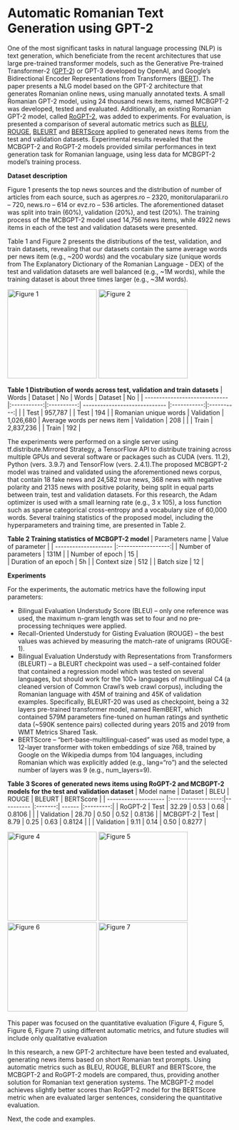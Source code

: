 # Automatic Romanian Text Generation using GPT-2

One of the most significant tasks in natural language processing (NLP) is text generation, which beneficiate from the recent architectures that use large pre-trained transformer models, such as the Generative Pre-trained Transformer-2 ([GPT-2](https://github.com/openai/gpt-2)) or GPT-3 developed by OpenAI, and Google’s Bidirectional Encoder Representations from Transformers ([BERT](https://aclanthology.org/N19-1423/)). The paper presents a NLG model based on the GPT-2 architecture that generates Romanian online news, using manually annotated texts. A small Romanian GPT-2 model, using 24 thousand news items, named MCBGPT-2 was developed, tested and evaluated. Additionally, an existing Romanian GPT-2 model, called [RoGPT-2](https://huggingface.co/readerbench/RoGPT2-base), was added to experiments. For evaluation, is presented a comparison of several automatic metrics such as [BLEU](https://dl.acm.org/doi/10.3115/1073083.1073135), [ROUGE](https://aclanthology.org/W04-1013), [BLEURT](https://aclanthology.org/2020.acl-main.704/) and [BERTScore](https://arxiv.org/abs/1904.09675) applied to generated news items from the test and validation datasets. Experimental results revealed that the MCBGPT-2 and RoGPT-2 models provided similar performances in text generation task for Romanian language, using less data for MCBGPT-2 model’s training process. 

**Dataset description**

Figure 1 presents the top news sources and the distribution of number of articles from each source, such as agerpres.ro – 2320, monitorulapararii.ro – 720, news.ro – 614 or evz.ro – 536 articles.
The aforementioned dataset was split into train (60%), validation (20%), and test (20%).  The training process of the MCBGPT-2 model used 14,756 news items, while 4922 news items in each of the test and validation datasets were presented. 

Table 1 and Figure 2 presents the distributions of the test, validation, and train datasets, revealing that our datasets contain the same average words per news item (e.g., ~200 words) and the vocabulary size (unique words from The Explanatory Dictionary of the Romanian Language - DEX) of the test and validation datasets are well balanced (e.g., ~1M words), while the training dataset is about three times larger (e.g., ~3M words).

<img alt="Figure 1" title="Figure 1 - Distribution of articles across news sources" src="https://user-images.githubusercontent.com/114503442/192862531-be93a66a-c36e-4479-aa99-c543d06d9a92.png" width="200" height="200"> <img alt="Figure 2" title="Figure 2 - Distribution of words across test, validation and training dataset" src="https://user-images.githubusercontent.com/114503442/192862554-41753d5c-d8d2-4f22-9378-3a2ae9a466f4.png" width="200" height="200">

**Table 1 Distribution of words across test, validation and train datasets**
|        Words                  |   Dataset   |     No     |        Words                  |   Dataset   |     No     | 
| ----------------------------- |:-----------:|:----------:| ----------------------------- |:-----------:|:----------:| 
|                               |    Test     | 957,787    |                               |    Test     |    194     |
|    Romanian unique words      | Validation  | 1,026,680  |  Average words  per news item | Validation  |    208     |
|                               |   Train     | 2,837,236  |                               |    Train    |    192     |

The experiments were performed on a single server using tf.distribute.Mirrored Strategy, a TensorFlow API to distribute training across multiple GPUs and several software or packages such as CUDA (vers. 11.2), Python (vers. 3.9.7) and TensorFlow (vers. 2.4.1).The proposed MCBGPT-2 model was trained and validated using the aforementioned news corpus, that contain 18 fake news and 24,582 true news, 368 news with negative polarity and 2135 news with positive polarity, being split in equal parts between train, test and validation datasets. For this research, the Adam optimizer is used with a small learning rate (e.g., 3 x 105), a loss function such as sparse categorical cross-entropy and a vocabulary size of 60,000 words. Several training statistics of the proposed model, including the hyperparameters and training time, are presented in Table 2. 

**Table 2 Training statistics of MCBGPT-2 model**
|    Parameters name   | Value of parameter | 
| -------------------- |:------------------:| 
| Number of parameters |       131M         | 
|    Number of epoch   |        15          |  
| Duration of an epoch |        5h          | 
|     Context size     |       512          | 
|      Batch size      |        12          | 

**Experiments**

For the experiments, the automatic metrics have the following input parameters:
-	Bilingual Evaluation Understudy Score (BLEU) – only one reference was used, the maximum n-gram length was set to four and no pre-processing techniques were applied.
-	Recall-Oriented Understudy for Gisting Evaluation (ROUGE) – the best values was achieved by measuring the match-rate of unigrams (ROUGE-1).
-	Bilingual Evaluation Understudy with Representations from Transformers (BLEURT) – a BLEURT checkpoint was used – a self-contained folder that contained a regression model which was tested on several languages, but should work for the 100+ languages of multilingual C4 (a cleaned version of Common Crawl’s web crawl corpus), including the Romanian language with 45M of training and 45K of validation examples. Specifically, BLEURT-20  was used as checkpoint, being a 32 layers pre-trained transformer model, named RemBERT, which contained 579M parameters fine-tuned on human ratings and synthetic data (~590K sentence pairs) collected during years 2015 and 2019 from WMT Metrics Shared Task.
-	BERTScore – “bert-base-multilingual-cased” was used as model type, a 12-layer transformer with token embeddings of size 768, trained by Google on the Wikipedia dumps from 104 languages, including Romanian which was explicitly added (e.g., lang=“ro”) and the selected number of layers was 9 (e.g., num_layers=9).

**Table 3 Scores of generated news items using RoGPT-2 and MCBGPT-2 models for the test and validation dataset**
|       Model name     |       Dataset      |    BLEU   |  ROUGE  | BLEURT | BERTScore | 
| -------------------- |:------------------:|---------- |:-------:| ------ |:---------:| 
|       RoGPT-2        |       Test         |    32.29  |   0.53  |  0.68  |  0.8106   | 
|                      |    Validation      |    28.70  |   0.50  |  0.52  |  0.8136   | 
|       MCBGPT-2       |       Test         |    8.79   |   0.25  |  0.63  |  0.8124   | 
|                      |    Validation      |    9.11   |   0.14  |  0.50  |  0.8277   | 

<img alt="Figure 4" title="Figure 4 - Distribution of unique words for RoGPT-2 and MCBGPT-2 models" src="https://user-images.githubusercontent.com/114503442/192863836-47bd9596-7812-4ba2-a3c1-03b888c3f585.png" width="200" height="200"> <img alt="Figure 5" title="Figure 5 - BLEU metric values of generated news items (30 values) using RoGPT-2 and MCBGPT-2 models" src="https://user-images.githubusercontent.com/114503442/192864035-fdbc86aa-8c99-4101-baa4-ac9273787b70.png" width="200" height="200"> <img alt="Figure 6" title="Figure 6 - ROUGE (red), BLEURT (green) and BERTScore (gray) metrics values (30 values) of generated news item" src="https://user-images.githubusercontent.com/114503442/192864204-a9cb3034-cb84-403f-8d8e-ba478d2a356f.png" width="200" height="200"> <img alt="Figure 7" title="Figure 7 - Distribution of ROUGE (red), BLEURT (green) and BERTScore (gray) metrics values of generated news items" src="https://user-images.githubusercontent.com/114503442/192864454-09d95d3a-4351-411c-9e0c-13b5a1440bd0.png" width="200" height="200">

This paper was focused on the quantitative evaluation (Figure 4, Figure 5, Figure 6, Figure 7) using different automatic metrics, and future studies will include only qualitative evaluation


In this research, a new GPT-2 architecture have been tested and evaluated, generating news items based on short Romanian text prompts. Using automatic metrics such as BLEU, ROUGE, BLEURT and BERTScore, the MCBGPT-2 and RoGPT-2 models are compared, thus, providing another solution for Romanian text generation systems. 
The MCBGPT-2 model achieves slightly better scores than RoGPT-2 model for the BERTScore metric when are evaluated larger sentences, considering the quantitative evaluation. 

Next, the code and examples.
